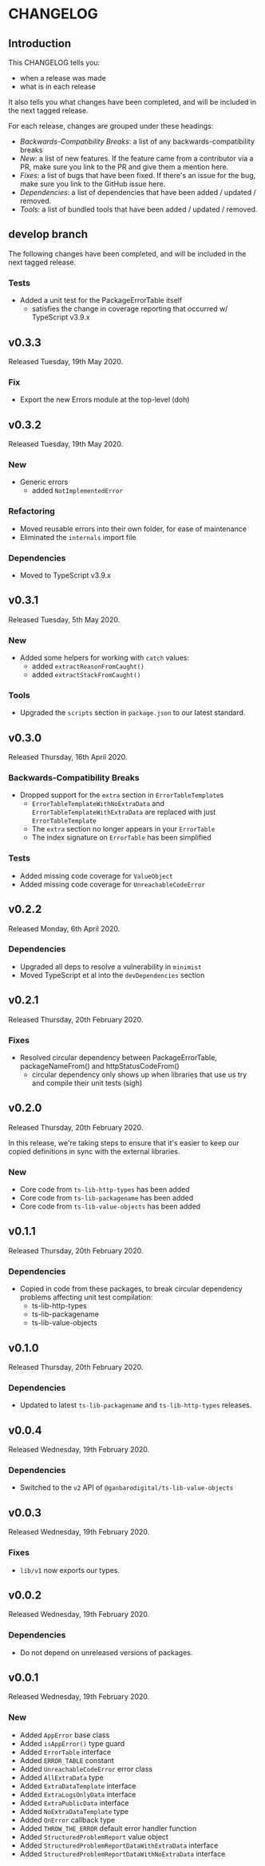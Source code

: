 # CHANGELOG

## Introduction

This CHANGELOG tells you:

* when a release was made
* what is in each release

It also tells you what changes have been completed, and will be included in the next tagged release.

For each release, changes are grouped under these headings:

* _Backwards-Compatibility Breaks_: a list of any backwards-compatibility breaks
* _New_: a list of new features. If the feature came from a contributor via a PR, make sure you link to the PR and give them a mention here.
* _Fixes_: a list of bugs that have been fixed. If there's an issue for the bug, make sure you link to the GitHub issue here.
* _Dependencies_: a list of dependencies that have been added / updated / removed.
* _Tools_: a list of bundled tools that have been added / updated / removed.

## develop branch

The following changes have been completed, and will be included in the next tagged release.

### Tests

* Added a unit test for the PackageErrorTable itself
  - satisfies the change in coverage reporting that occurred w/ TypeScript v3.9.x

## v0.3.3

Released Tuesday, 19th May 2020.

### Fix

* Export the new Errors module at the top-level (doh)

## v0.3.2

Released Tuesday, 19th May 2020.

### New

* Generic errors
  - added `NotImplementedError`

### Refactoring

* Moved reusable errors into their own folder, for ease of maintenance
* Eliminated the `internals` import file

### Dependencies

* Moved to TypeScript v3.9.x

## v0.3.1

Released Tuesday, 5th May 2020.

### New

* Added some helpers for working with `catch` values:
  - added `extractReasonFromCaught()`
  - added `extractStackFromCaught()`

### Tools

* Upgraded the `scripts` section in `package.json` to our latest standard.

## v0.3.0

Released Thursday, 16th April 2020.

### Backwards-Compatibility Breaks

* Dropped support for the `extra` section in `ErrorTableTemplate`s
  - `ErrorTableTemplateWithNoExtraData` and `ErrorTableTemplateWithExtraData` are replaced with just `ErrorTableTemplate`
  - The `extra` section no longer appears in your `ErrorTable`
  - The index signature on `ErrorTable` has been simplified

### Tests

* Added missing code coverage for `ValueObject`
* Added missing code coverage for `UnreachableCodeError`

## v0.2.2

Released Monday, 6th April 2020.

### Dependencies

* Upgraded all deps to resolve a vulnerability in `minimist`
* Moved TypeScript et al into the `devDependencies` section

## v0.2.1

Released Thursday, 20th February 2020.

### Fixes

* Resolved circular dependency between PackageErrorTable, packageNameFrom() and httpStatusCodeFrom()
  - circular dependency only shows up when libraries that use us try and compile their unit tests (sigh)

## v0.2.0

Released Thursday, 20th February 2020.

In this release, we're taking steps to ensure that it's easier to keep our copied definitions in sync with the external libraries.

### New

* Core code from `ts-lib-http-types` has been added
* Core code from `ts-lib-packagename` has been added
* Core code from `ts-lib-value-objects` has been added

## v0.1.1

Released Thursday, 20th February 2020.

### Dependencies

* Copied in code from these packages, to break circular dependency problems affecting unit test compilation:
  - ts-lib-http-types
  - ts-lib-packagename
  - ts-lib-value-objects

## v0.1.0

Released Thursday, 20th February 2020.

### Dependencies

* Updated to latest `ts-lib-packagename` and `ts-lib-http-types` releases.

## v0.0.4

Released Wednesday, 19th February 2020.

### Dependencies

* Switched to the `v2` API of `@ganbarodigital/ts-lib-value-objects`

## v0.0.3

Released Wednesday, 19th February 2020.

### Fixes

* `lib/v1` now exports our types.

## v0.0.2

Released Wednesday, 19th February 2020.

### Dependencies

* Do not depend on unreleased versions of packages.

## v0.0.1

Released Wednesday, 19th February 2020.

### New

* Added `AppError` base class
* Added `isAppError()` type guard
* Added `ErrorTable` interface
* Added `ERROR_TABLE` constant
* Added `UnreachableCodeError` error class
* Added `AllExtraData` type
* Added `ExtraDataTemplate` interface
* Added `ExtraLogsOnlyData` interface
* Added `ExtraPublicData` interface
* Added `NoExtraDataTemplate` type
* Added `OnError` callback type
* Added `THROW_THE_ERROR` default error handler function
* Added `StructuredProblemReport` value object
* Added `StructuredProblemReportDataWithExtraData` interface
* Added `StructuredProblemReportDataWithNoExtraData` interface